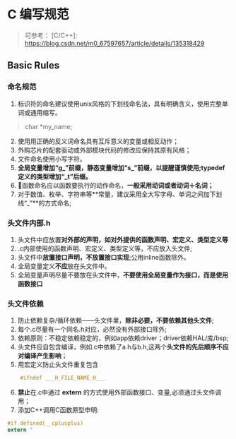 # C 编写规范 
> 可参考：
> [C/C++]: https://blog.csdn.net/m0_67597657/article/details/135318429


## Basic Rules

### 命名规范
1. 标识符的命名建议使用unix风格的下划线命名法，具有明确含义，使用完整单词或通用缩写。
> char *my_name;
2. 使用用正确的反义词命名具有互斥意义的变量或相反动作；
3. 外购芯片的配套驱动或外部模块代码的修改应保持其原有风格；
4. 文件命名使用小写字符。
5. **全局变量增加“g_”前缀，静态变量增加“s_”前缀，以提醒谨慎使用;typedef定义的类型增加“_t”后缀。**
6. 函数命名应以函数要执行的动作命名，**一般采用动词或者动词＋名词；**
7. 对于数值、枚举、字符串等**常量，建议采用全大写字母、单词之间加下划线“_”**的方式命名;

### 头文件内部.h
1. 头文件中应放置**对外部的声明，如对外提供的函数声明、宏定义、类型定义等**
2. .c内部使用的函数声明、宏定义、类型定义等，不应放入头文件;
3. 头文件中**放置接口声明，不放置接口实现**;公用inline函数除外。
4. 全局变量定义**不应**放在头文件中。
5. 全局变量声明尽量不要放在头文件中，**不要使用全局变量作为接口，而是使用函数接口**

### 头文件依赖
1. 防止依赖复杂/循环依赖——头文件里，**除非必要，不要依赖其他头文件**;
2. 每个.c尽量有一个同名.h对应，必然没有外部接口除外;
3. 依赖原则：不稳定依赖稳定的，例如app依赖driver；driver依赖HAL/库/bsp;
4. 头文件应自包含编译，例如.c中依赖了a.h与b.h,这两个**头文件的先后顺序不应对编译产生影响**；
5. 用宏定义防止头文件重复包含
```C
    #ifndef ___H_FILE_NAME_H___
```
6. **禁止**在.c中通过 **extern** 的方式使用外部函数接口、变量,必须通过头文件调用；
7. 添加C++调用C函数原型申明:
```C
#if defined(__cplusplus)
extern "
